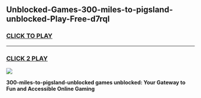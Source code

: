 
## Unblocked-Games-300-miles-to-pigsland-unblocked-Play-Free-d7rql
<h3>
<a href="https://premium76.site?title=300-miles-to-pigsland-unblocked&ref=18A1">CLICK TO PLAY</a></h3>
<hr>

<h3>
<a href="https://premium76.site?title=300-miles-to-pigsland-unblocked&ref=18A1">CLICK 2 PLAY</a>
  
</h3>

<a href="https://premium76.site?title=300-miles-to-pigsland-unblocked&ref=18A1"><img src="https://clearcache.store/games.png"></a>


**300-miles-to-pigsland-unblocked games unblocked: Your Gateway to Fun and Accessible Online Gaming**
